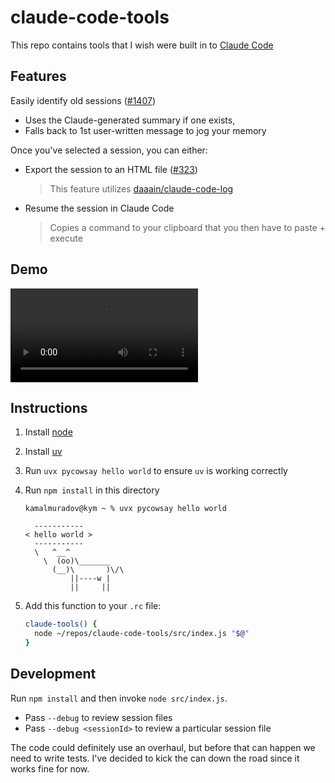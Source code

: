 # claude-code-tools

This repo contains tools that I wish were built in to [Claude Code](https://claude.ai/code)

## Features

Easily identify old sessions ([#1407](https://github.com/anthropics/claude-code/issues/1407))

- Uses the Claude-generated summary if one exists,
- Falls back to 1st user-written message to jog your memory

Once you've selected a session, you can either:

- Export the session to an HTML file ([#323](https://github.com/anthropics/claude-code/issues/323))

  > This feature utilizes [daaain/claude-code-log](https://github.com/daaain/claude-code-log)

- Resume the session in Claude Code

  > Copies a command to your clipboard that you then have to paste + execute

## Demo

<video src="./demo.mp4" controls></video>

## Instructions

1. Install [node](https://nodejs.org/en)

1. Install [uv](https://docs.astral.sh/uv/)

1. Run `uvx pycowsay hello world` to ensure `uv` is working correctly

1. Run `npm install` in this directory

   ```
   kamalmuradov@kym ~ % uvx pycowsay hello world

     -----------
   < hello world >
     -----------
     \   ^__^
       \  (oo)\_______
         (__)\       )\/\
             ||----w |
             ||     ||
   ```

1. Add this function to your `.rc` file:

   ```bash
   claude-tools() {
     node ~/repos/claude-code-tools/src/index.js "$@"
   }
   ```

## Development

Run `npm install` and then invoke `node src/index.js`.

- Pass `--debug` to review session files
- Pass `--debug <sessionId>` to review a particular session file

The code could definitely use an overhaul, but before that can happen we need to write tests. I've decided to kick the can down the road since it works fine for now.
